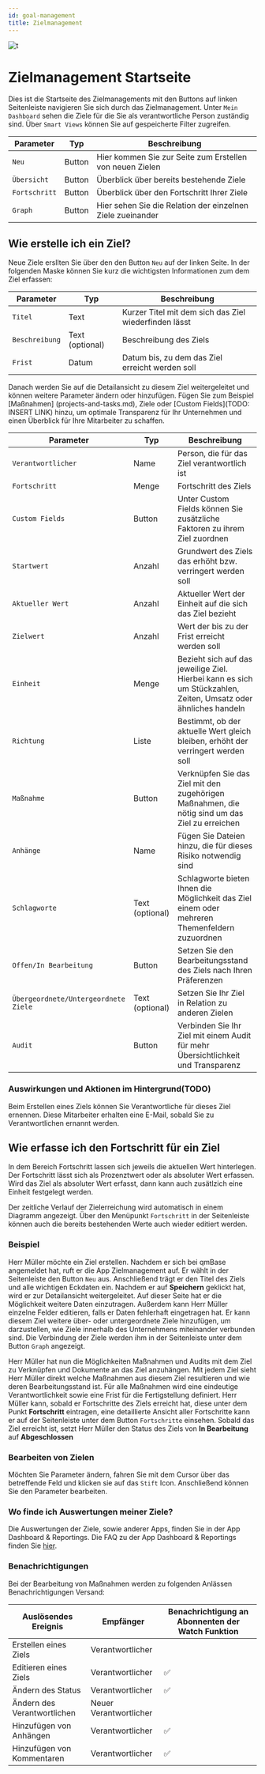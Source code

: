 ```yaml
---
id: goal-management
title: Zielmanagement
---
```


![t](https://caqadmin.blob.core.windows.net/public-screenshots/All%20Integration%20Specs/Goals.png)

# Zielmanagement Startseite

Dies ist die Startseite des Zielmanagements mit den Buttons auf linken Seitenleiste navigieren Sie sich durch das Zielmanagement. Unter <code>Mein Dashboard</code> sehen die Ziele für die Sie als verantwortliche Person zuständig sind. Über <code>Smart Views</code> können Sie auf gespeicherte Filter zugreifen. 

| Parameter                | Typ    | Beschreibung                                               |
| ------------------------ | ------ | ---------------------------------------------------------- |
| <code>Neu</code>         | Button | Hier kommen Sie zur Seite zum Erstellen von neuen Zielen   |
| <code>Übersicht</code>   | Button | Überblick über bereits bestehende Ziele                    |
| <code>Fortschritt</code> | Button | Überblick über den Fortschritt Ihrer Ziele                 |
| <code>Graph</code>       | Button | Hier sehen Sie die Relation der einzelnen Ziele zueinander |

## Wie erstelle ich ein Ziel?

Neue Ziele ersllten Sie über den  den Button <code>Neu</code> auf der linken Seite. In der folgenden Maske können Sie kurz die wichtigsten Informationen zum dem Ziel erfassen:

| Parameter                   | Typ             | Beschreibung                                                                                                    |
| --------------------------- | --------------- | --------------------------------------------------------------------------------------------------------------- |
| <code>Titel</code>          | Text            | Kurzer Titel mit dem sich das Ziel wiederfinden lässt                                                           |
| <code>Beschreibung</code>   | Text (optional) | Beschreibung des Ziels                                                                                          |
| <code>Frist</code>          | Datum           | Datum bis, zu dem das Ziel erreicht werden soll                                                                 |

Danach werden Sie auf die Detailansicht zu diesem Ziel weitergeleitet und können weitere Parameter ändern oder hinzufügen. Fügen Sie zum Beispiel [Maßnahmen] (projects-and-tasks.md), Ziele oder [Custom Fields](TODO: INSERT LINK) hinzu, um optimale Transparenz für Ihr Unternehmen und einen Überblick für Ihre Mitarbeiter zu schaffen.





| Parameter                                        | Typ             | Beschreibung                                                                                   |
| ------------------------------------------------ | --------------- | ---------------------------------------------------------------------------------------------- |
| <code>Verantwortlicher</code>                    | Name            | Person, die für das Ziel verantwortlich ist                                                    |
| <code>Fortschritt</code>                         | Menge           | Fortschritt des Ziels                                                                          |
| <code>Custom Fields</code>                       | Button          | Unter Custom Fields können Sie zusätzliche Faktoren zu ihrem Ziel zuordnen                     |
| <code>Startwert</code>                           | Anzahl          | Grundwert des Ziels das erhöht bzw. verringert werden soll                                     |
| <code>Aktueller Wert</code>                      | Anzahl          | Aktueller Wert der Einheit auf die sich das Ziel bezieht                                       |
| <code>Zielwert</code>                            | Anzahl          | Wert der bis zu der Frist erreicht werden soll                                                 |
| <code>Einheit</code>                             | Menge           | Bezieht sich auf das jeweilige Ziel. Hierbei kann es sich um Stückzahlen, Zeiten, Umsatz oder                                                                          ähnliches handeln |
| <code>Richtung</code>                            | Liste           | Bestimmt, ob der aktuelle Wert gleich bleiben, erhöht der verringert werden soll               |
| <code>Maßnahme</code>                            | Button          | Verknüpfen Sie das Ziel mit den zugehörigen Maßnahmen, die nötig sind um das Ziel zu erreichen |
| <code>Anhänge</code>                             | Name            | Fügen Sie Dateien hinzu, die für dieses Risiko notwendig sind                                  |
| <code>Schlagworte</code>                         | Text (optional) | Schlagworte bieten Ihnen die Möglichkeit das Ziel einem oder mehreren Themenfeldern zuzuordnen |
| <code>Offen/In Bearbeitung</code>                | Button          | Setzen Sie den Bearbeitungsstand des Ziels nach Ihren Präferenzen                              |
| <code>Übergeordnete/Untergeordnete Ziele </code> | Text (optional) | Setzen Sie Ihr Ziel in Relation zu anderen Zielen                                              |
| <code>Audit</code>                               | Button          | Verbinden Sie Ihr Ziel mit einem Audit für mehr Übersichtlichkeit und Transparenz              |

### Auswirkungen und Aktionen im Hintergrund(TODO)

Beim Erstellen eines Ziels können Sie Verantwortliche für dieses Ziel ernennen. Diese Mitarbeiter erhalten eine E-Mail, sobald Sie zu Verantwortlichen ernannt werden.

## Wie erfasse ich den Fortschritt für ein Ziel

In dem Bereich Fortschritt lassen sich jeweils die aktuellen Wert hinterlegen. Der Fortschritt lässt sich als Prozenztwert oder als absoluter Wert erfassen. Wird das Ziel als absoluter Wert erfasst, dann kann auch zusätlzich eine Einheit festgelegt werden.

Der zeitliche Verlauf der Zielerreichung wird automatisch in einem Diagramm angezeigt. Über den Menüpunkt <code>Fortschritt</code> in der Seitenleiste können auch die bereits bestehenden Werte auch wieder editiert werden.


### Beispiel

Herr Müller möchte ein Ziel erstellen. Nachdem er sich bei qmBase angemeldet hat, ruft er die App Zielmanagement auf. Er wählt in der Seitenleiste den Button <code>Neu</code> aus. Anschließend trägt er den Titel des Ziels und alle wichtigen Eckdaten ein. Nachdem er auf **Speichern** geklickt hat, wird er zur Detailansicht weitergeleitet. Auf dieser Seite hat er die Möglichkeit weitere Daten einzutragen. Außerdem kann Herr Müller einzelne Felder editieren, falls er Daten fehlerhaft eingetragen hat.
Er kann diesem Ziel weitere über- oder untergeordnete Ziele hinzufügen, um darzustellen, wie Ziele innerhalb des Unternehmens miteinander verbunden sind. Die Verbindung der Ziele werden ihm in der Seitenleiste unter dem Button <code>Graph</code> angezeigt.

Herr Müller hat nun die Möglichkeiten Maßnahmen und Audits mit dem Ziel zu Verknüpfen und Dokumente an das Ziel anzuhängen. Mit jedem Ziel sieht Herr Müller direkt welche Maßnahmen aus diesem Ziel resultieren und wie deren Bearbeitungsstand ist. Für alle Maßnahmen wird eine eindeutige Verantwortlichkeit sowie eine Frist für die Fertigstellung definiert.
Herr Müller kann, sobald er Fortschritte des Ziels erreicht hat, diese unter dem Punkt **Fortschritt** eintragen, eine detaillierte Ansicht aller Fortschritte kann er auf der Seitenleiste unter dem Button <code>Fortschritte</code> einsehen. Sobald das Ziel erreicht ist, setzt Herr Müller den Status des Ziels von **In Bearbeitung** auf **Abgeschlossen**

### Bearbeiten von Zielen

Möchten Sie Parameter ändern, fahren Sie mit dem Cursor über das betreffende Feld und klicken sie auf das <code>Stift</code> Icon. Anschließend können Sie den Parameter bearbeiten.

### Wo finde ich Auswertungen meiner Ziele?

Die Auswertungen der Ziele, sowie anderer Apps, finden Sie in der App Dashboard & Reportings. Die FAQ zu der App Dashboard & Reportings finden Sie [hier](dashboard.mdx).

### Benachrichtigungen

Bei der Bearbeitung von Maßnahmen werden zu folgenden Anlässen Benachrichtigungen Versand:

| Auslösendes Ereignis        | Empfänger              | Benachrichtigung an Abonnenten der Watch Funktion |
| --------------------------- | ---------------------- | ------------------------------------------------- |
| Erstellen eines Ziels       | Verantwortlicher       |                                                   |
| Editieren eines Ziels       | Verantwortlicher       | ✅                                                |
| Ändern des Status           | Verantwortlicher       | ✅                                                |
| Ändern des Verantwortlichen | Neuer Verantwortlicher |                                                   |
| Hinzufügen von Anhängen     | Verantwortlicher       | ✅                                                |
| Hinzufügen von Kommentaren  | Verantwortlicher       | ✅                                                |
